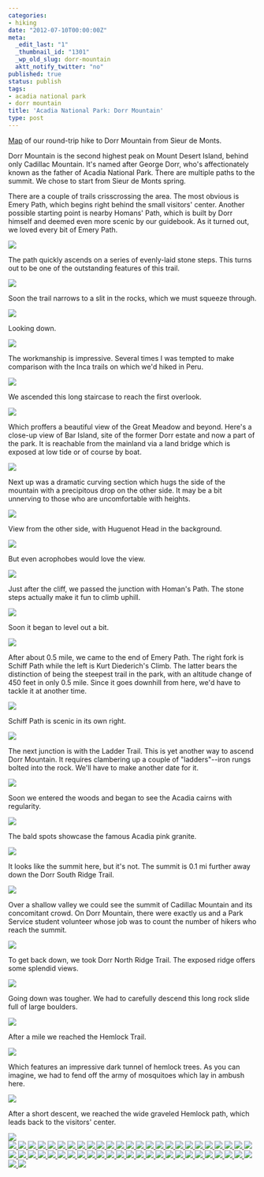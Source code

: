 ```yaml
---
categories:
- hiking
date: "2012-07-10T00:00:00Z"
meta:
  _edit_last: "1"
  _thumbnail_id: "1301"
  _wp_old_slug: dorr-mountain
  aktt_notify_twitter: "no"
published: true
status: publish
tags:
- acadia national park
- dorr mountain
title: 'Acadia National Park: Dorr Mountain'
type: post
---
```

[Map](https://maps.google.com/maps/ms?msid=214490968088440958659.0004c472e0af882101443&msa=0&ll=44.358347,-68.211794&spn=0.014897,0.018775) of our round-trip hike to Dorr Mountain from Sieur de Monts.

Dorr Mountain is the second highest peak on Mount Desert Island, behind only Cadillac Mountain. It's named after George Dorr, who's affectionately known as the father of Acadia National Park. There are multiple paths to the summit.  We chose to start from Sieur de Monts spring.

There are a couple of trails crisscrossing the area.  The most obvious is Emery Path, which begins right behind the small visitors' center.  Another possible starting point is nearby Homans' Path, which is built by Dorr himself and deemed even more scenic by our guidebook. As it turned out, we loved every bit of Emery Path.

<img src='http://yentran.isamonkey.org/gallery/acadia-dorr/dsc_5511.jpg' />

The path quickly ascends on a series of evenly-laid stone steps.  This turns out to be one of the outstanding features of this trail.

<img src='http://yentran.isamonkey.org/gallery/acadia-dorr/dsc_5518.jpg' />

Soon the trail narrows to a slit in the rocks, which we must squeeze through.

<img src='http://yentran.isamonkey.org/gallery/acadia-dorr/dsc_5523.jpg' />

Looking down.

<img src='http://yentran.isamonkey.org/gallery/acadia-dorr/dsc_5524.jpg' />

The workmanship is impressive.  Several times I was tempted to make comparison with the Inca trails on which we'd hiked in Peru.

<img src='http://yentran.isamonkey.org/gallery/acadia-dorr/dsc_5532.jpg' />

We ascended this long staircase to reach the first overlook.

<img src='http://yentran.isamonkey.org/gallery/acadia-dorr/dsc_5549.jpg' />

Which proffers a beautiful view of the Great Meadow and beyond.  Here's a close-up view of Bar Island, site of the former Dorr estate and now a part of the park.  It is reachable from the mainland via a land bridge which is exposed at low tide or of course by boat.

<img src='http://yentran.isamonkey.org/gallery/acadia-dorr/dsc_5553.jpg' />

Next up was a dramatic curving section which hugs the side of the mountain with a precipitous drop on the other side.  It may be a bit unnerving to those who are uncomfortable with heights.

<img src='http://yentran.isamonkey.org/gallery/acadia-dorr/dsc_5558.jpg' />

View from the other side, with Huguenot Head in the background.

<img src='http://yentran.isamonkey.org/gallery/acadia-dorr/dsc_5565.jpg' />

But even acrophobes would love the view.

<img src='http://yentran.isamonkey.org/gallery/acadia-dorr/dsc_5559.jpg' />

Just after the cliff, we passed the junction with Homan's Path.  The stone steps actually make it fun to climb uphill.

<img src='http://yentran.isamonkey.org/gallery/acadia-dorr/dsc_5587.jpg' />

Soon it began to level out a bit.

<img src='http://yentran.isamonkey.org/gallery/acadia-dorr/dsc_5589.jpg' />

After about 0.5 mile, we came to the end of Emery Path. The right fork is Schiff Path while the left is Kurt Diederich's Climb.  The latter bears the distinction of being the steepest trail in the park, with an altitude change of 450 feet in only 0.5 mile. Since it goes downhill from here, we'd have to tackle it at another time.

<img src='http://yentran.isamonkey.org/gallery/acadia-dorr/dsc_5595.jpg' />

Schiff Path is scenic in its own right.

<img src='http://yentran.isamonkey.org/gallery/acadia-dorr/dsc_5606.jpg' />

The next junction is with the Ladder Trail.  This is yet another way to ascend Dorr Mountain. It requires clambering up a couple of "ladders"--iron rungs bolted into the rock.  We'll have to make another date for it.

<img src='http://yentran.isamonkey.org/gallery/acadia-dorr/dsc_5619.jpg' />

Soon we entered the woods and began to see the Acadia cairns with regularity.

<img src='http://yentran.isamonkey.org/gallery/acadia-dorr/dsc_5635.jpg' />

The bald spots showcase the famous Acadia pink granite.

<img src='http://yentran.isamonkey.org/gallery/acadia-dorr/dsc_5641.jpg' />

It looks like the summit here, but it's not.  The summit is 0.1 mi further away down the Dorr South Ridge Trail.

<img src='http://yentran.isamonkey.org/gallery/acadia-dorr/dsc_5642.jpg' />

Over a shallow valley we could see the summit of Cadillac Mountain and its concomitant crowd. On Dorr Mountain, there were exactly us and a Park Service student volunteer whose job was to count the number of hikers who reach the summit.

<img src='http://yentran.isamonkey.org/gallery/acadia-dorr/dsc_5648.jpg' />

To get back down, we took Dorr North Ridge Trail.  The exposed ridge offers some splendid views.

<img src='http://yentran.isamonkey.org/gallery/acadia-dorr/dsc_5661.jpg' />

Going down was tougher.  We had to carefully descend this long rock slide full of large boulders.

<img src='http://yentran.isamonkey.org/gallery/acadia-dorr/dsc_5686.jpg' />

After a mile we reached the Hemlock Trail.

<img src='http://yentran.isamonkey.org/gallery/acadia-dorr/dsc_5687.jpg' />

Which features an impressive dark tunnel of hemlock trees. As you can imagine, we had to fend off the army of mosquitoes which lay in ambush here.

<img src='http://yentran.isamonkey.org/gallery/acadia-dorr/dsc_5694.jpg' />

After a short descent, we reached the wide graveled Hemlock path, which leads back to the visitors' center.

<img src='http://yentran.isamonkey.org/gallery/acadia-dorr/dsc_5698.jpg' />

<!-- Darkbox -->
<div class="darkbox">
<a href="http://yentran.isamonkey.org/gallery/acadia-dorr/dsc_5511.jpg" data-darkbox="acadia-dorr">
  <img src="http://yentran.isamonkey.org/gallery/acadia-dorr/thumbs/dsc_5511.jpg" />
</a>
<a href="http://yentran.isamonkey.org/gallery/acadia-dorr/dsc_5515.jpg" data-darkbox="acadia-dorr">
  <img src="http://yentran.isamonkey.org/gallery/acadia-dorr/thumbs/dsc_5515.jpg" />
</a>
<a href="http://yentran.isamonkey.org/gallery/acadia-dorr/dsc_5518.jpg" data-darkbox="acadia-dorr">
  <img src="http://yentran.isamonkey.org/gallery/acadia-dorr/thumbs/dsc_5518.jpg" />
</a>
<a href="http://yentran.isamonkey.org/gallery/acadia-dorr/dsc_5523.jpg" data-darkbox="acadia-dorr">
  <img src="http://yentran.isamonkey.org/gallery/acadia-dorr/thumbs/dsc_5523.jpg" />
</a>
<a href="http://yentran.isamonkey.org/gallery/acadia-dorr/dsc_5524.jpg" data-darkbox="acadia-dorr">
  <img src="http://yentran.isamonkey.org/gallery/acadia-dorr/thumbs/dsc_5524.jpg" />
</a>
<a href="http://yentran.isamonkey.org/gallery/acadia-dorr/dsc_5526.jpg" data-darkbox="acadia-dorr">
  <img src="http://yentran.isamonkey.org/gallery/acadia-dorr/thumbs/dsc_5526.jpg" />
</a>
<a href="http://yentran.isamonkey.org/gallery/acadia-dorr/dsc_5527.jpg" data-darkbox="acadia-dorr">
  <img src="http://yentran.isamonkey.org/gallery/acadia-dorr/thumbs/dsc_5527.jpg" />
</a>
<a href="http://yentran.isamonkey.org/gallery/acadia-dorr/dsc_5530.jpg" data-darkbox="acadia-dorr">
  <img src="http://yentran.isamonkey.org/gallery/acadia-dorr/thumbs/dsc_5530.jpg" />
</a>
<a href="http://yentran.isamonkey.org/gallery/acadia-dorr/dsc_5532.jpg" data-darkbox="acadia-dorr">
  <img src="http://yentran.isamonkey.org/gallery/acadia-dorr/thumbs/dsc_5532.jpg" />
</a>
<a href="http://yentran.isamonkey.org/gallery/acadia-dorr/dsc_5539.jpg" data-darkbox="acadia-dorr">
  <img src="http://yentran.isamonkey.org/gallery/acadia-dorr/thumbs/dsc_5539.jpg" />
</a>
<a href="http://yentran.isamonkey.org/gallery/acadia-dorr/dsc_5549.jpg" data-darkbox="acadia-dorr">
  <img src="http://yentran.isamonkey.org/gallery/acadia-dorr/thumbs/dsc_5549.jpg" />
</a>
<a href="http://yentran.isamonkey.org/gallery/acadia-dorr/dsc_5552.jpg" data-darkbox="acadia-dorr">
  <img src="http://yentran.isamonkey.org/gallery/acadia-dorr/thumbs/dsc_5552.jpg" />
</a>
<a href="http://yentran.isamonkey.org/gallery/acadia-dorr/dsc_5553.jpg" data-darkbox="acadia-dorr">
  <img src="http://yentran.isamonkey.org/gallery/acadia-dorr/thumbs/dsc_5553.jpg" />
</a>
<a href="http://yentran.isamonkey.org/gallery/acadia-dorr/dsc_5554a.jpg" data-darkbox="acadia-dorr">
  <img src="http://yentran.isamonkey.org/gallery/acadia-dorr/thumbs/dsc_5554a.jpg" />
</a>
<a href="http://yentran.isamonkey.org/gallery/acadia-dorr/dsc_5558.jpg" data-darkbox="acadia-dorr">
  <img src="http://yentran.isamonkey.org/gallery/acadia-dorr/thumbs/dsc_5558.jpg" />
</a>
<a href="http://yentran.isamonkey.org/gallery/acadia-dorr/dsc_5559.jpg" data-darkbox="acadia-dorr">
  <img src="http://yentran.isamonkey.org/gallery/acadia-dorr/thumbs/dsc_5559.jpg" />
</a>
<a href="http://yentran.isamonkey.org/gallery/acadia-dorr/dsc_5565.jpg" data-darkbox="acadia-dorr">
  <img src="http://yentran.isamonkey.org/gallery/acadia-dorr/thumbs/dsc_5565.jpg" />
</a>
<a href="http://yentran.isamonkey.org/gallery/acadia-dorr/dsc_5587.jpg" data-darkbox="acadia-dorr">
  <img src="http://yentran.isamonkey.org/gallery/acadia-dorr/thumbs/dsc_5587.jpg" />
</a>
<a href="http://yentran.isamonkey.org/gallery/acadia-dorr/dsc_5589.jpg" data-darkbox="acadia-dorr">
  <img src="http://yentran.isamonkey.org/gallery/acadia-dorr/thumbs/dsc_5589.jpg" />
</a>
<a href="http://yentran.isamonkey.org/gallery/acadia-dorr/dsc_5595.jpg" data-darkbox="acadia-dorr">
  <img src="http://yentran.isamonkey.org/gallery/acadia-dorr/thumbs/dsc_5595.jpg" />
</a>
<a href="http://yentran.isamonkey.org/gallery/acadia-dorr/dsc_5596.jpg" data-darkbox="acadia-dorr">
  <img src="http://yentran.isamonkey.org/gallery/acadia-dorr/thumbs/dsc_5596.jpg" />
</a>
<a href="http://yentran.isamonkey.org/gallery/acadia-dorr/dsc_5598.jpg" data-darkbox="acadia-dorr">
  <img src="http://yentran.isamonkey.org/gallery/acadia-dorr/thumbs/dsc_5598.jpg" />
</a>
<a href="http://yentran.isamonkey.org/gallery/acadia-dorr/dsc_5602.jpg" data-darkbox="acadia-dorr">
  <img src="http://yentran.isamonkey.org/gallery/acadia-dorr/thumbs/dsc_5602.jpg" />
</a>
<a href="http://yentran.isamonkey.org/gallery/acadia-dorr/dsc_5603.jpg" data-darkbox="acadia-dorr">
  <img src="http://yentran.isamonkey.org/gallery/acadia-dorr/thumbs/dsc_5603.jpg" />
</a>
<a href="http://yentran.isamonkey.org/gallery/acadia-dorr/dsc_5604.jpg" data-darkbox="acadia-dorr">
  <img src="http://yentran.isamonkey.org/gallery/acadia-dorr/thumbs/dsc_5604.jpg" />
</a>
<a href="http://yentran.isamonkey.org/gallery/acadia-dorr/dsc_5606.jpg" data-darkbox="acadia-dorr">
  <img src="http://yentran.isamonkey.org/gallery/acadia-dorr/thumbs/dsc_5606.jpg" />
</a>
<a href="http://yentran.isamonkey.org/gallery/acadia-dorr/dsc_5610.jpg" data-darkbox="acadia-dorr">
  <img src="http://yentran.isamonkey.org/gallery/acadia-dorr/thumbs/dsc_5610.jpg" />
</a>
<a href="http://yentran.isamonkey.org/gallery/acadia-dorr/dsc_5612.jpg" data-darkbox="acadia-dorr">
  <img src="http://yentran.isamonkey.org/gallery/acadia-dorr/thumbs/dsc_5612.jpg" />
</a>
<a href="http://yentran.isamonkey.org/gallery/acadia-dorr/dsc_5619.jpg" data-darkbox="acadia-dorr">
  <img src="http://yentran.isamonkey.org/gallery/acadia-dorr/thumbs/dsc_5619.jpg" />
</a>
<a href="http://yentran.isamonkey.org/gallery/acadia-dorr/dsc_5624.jpg" data-darkbox="acadia-dorr">
  <img src="http://yentran.isamonkey.org/gallery/acadia-dorr/thumbs/dsc_5624.jpg" />
</a>
<a href="http://yentran.isamonkey.org/gallery/acadia-dorr/dsc_5633.jpg" data-darkbox="acadia-dorr">
  <img src="http://yentran.isamonkey.org/gallery/acadia-dorr/thumbs/dsc_5633.jpg" />
</a>
<a href="http://yentran.isamonkey.org/gallery/acadia-dorr/dsc_5635.jpg" data-darkbox="acadia-dorr">
  <img src="http://yentran.isamonkey.org/gallery/acadia-dorr/thumbs/dsc_5635.jpg" />
</a>
<a href="http://yentran.isamonkey.org/gallery/acadia-dorr/dsc_5636.jpg" data-darkbox="acadia-dorr">
  <img src="http://yentran.isamonkey.org/gallery/acadia-dorr/thumbs/dsc_5636.jpg" />
</a>
<a href="http://yentran.isamonkey.org/gallery/acadia-dorr/dsc_5640.jpg" data-darkbox="acadia-dorr">
  <img src="http://yentran.isamonkey.org/gallery/acadia-dorr/thumbs/dsc_5640.jpg" />
</a>
<a href="http://yentran.isamonkey.org/gallery/acadia-dorr/dsc_5641.jpg" data-darkbox="acadia-dorr">
  <img src="http://yentran.isamonkey.org/gallery/acadia-dorr/thumbs/dsc_5641.jpg" />
</a>
<a href="http://yentran.isamonkey.org/gallery/acadia-dorr/dsc_5642.jpg" data-darkbox="acadia-dorr">
  <img src="http://yentran.isamonkey.org/gallery/acadia-dorr/thumbs/dsc_5642.jpg" />
</a>
<a href="http://yentran.isamonkey.org/gallery/acadia-dorr/dsc_5647.jpg" data-darkbox="acadia-dorr">
  <img src="http://yentran.isamonkey.org/gallery/acadia-dorr/thumbs/dsc_5647.jpg" />
</a>
<a href="http://yentran.isamonkey.org/gallery/acadia-dorr/dsc_5648.jpg" data-darkbox="acadia-dorr">
  <img src="http://yentran.isamonkey.org/gallery/acadia-dorr/thumbs/dsc_5648.jpg" />
</a>
<a href="http://yentran.isamonkey.org/gallery/acadia-dorr/dsc_5650.jpg" data-darkbox="acadia-dorr">
  <img src="http://yentran.isamonkey.org/gallery/acadia-dorr/thumbs/dsc_5650.jpg" />
</a>
<a href="http://yentran.isamonkey.org/gallery/acadia-dorr/dsc_5661.jpg" data-darkbox="acadia-dorr">
  <img src="http://yentran.isamonkey.org/gallery/acadia-dorr/thumbs/dsc_5661.jpg" />
</a>
<a href="http://yentran.isamonkey.org/gallery/acadia-dorr/dsc_5665.jpg" data-darkbox="acadia-dorr">
  <img src="http://yentran.isamonkey.org/gallery/acadia-dorr/thumbs/dsc_5665.jpg" />
</a>
<a href="http://yentran.isamonkey.org/gallery/acadia-dorr/dsc_5667.jpg" data-darkbox="acadia-dorr">
  <img src="http://yentran.isamonkey.org/gallery/acadia-dorr/thumbs/dsc_5667.jpg" />
</a>
<a href="http://yentran.isamonkey.org/gallery/acadia-dorr/dsc_5669.jpg" data-darkbox="acadia-dorr">
  <img src="http://yentran.isamonkey.org/gallery/acadia-dorr/thumbs/dsc_5669.jpg" />
</a>
<a href="http://yentran.isamonkey.org/gallery/acadia-dorr/dsc_5671.jpg" data-darkbox="acadia-dorr">
  <img src="http://yentran.isamonkey.org/gallery/acadia-dorr/thumbs/dsc_5671.jpg" />
</a>
<a href="http://yentran.isamonkey.org/gallery/acadia-dorr/dsc_5677.jpg" data-darkbox="acadia-dorr">
  <img src="http://yentran.isamonkey.org/gallery/acadia-dorr/thumbs/dsc_5677.jpg" />
</a>
<a href="http://yentran.isamonkey.org/gallery/acadia-dorr/dsc_5683.jpg" data-darkbox="acadia-dorr">
  <img src="http://yentran.isamonkey.org/gallery/acadia-dorr/thumbs/dsc_5683.jpg" />
</a>
<a href="http://yentran.isamonkey.org/gallery/acadia-dorr/dsc_5686.jpg" data-darkbox="acadia-dorr">
  <img src="http://yentran.isamonkey.org/gallery/acadia-dorr/thumbs/dsc_5686.jpg" />
</a>
<a href="http://yentran.isamonkey.org/gallery/acadia-dorr/dsc_5687.jpg" data-darkbox="acadia-dorr">
  <img src="http://yentran.isamonkey.org/gallery/acadia-dorr/thumbs/dsc_5687.jpg" />
</a>
<a href="http://yentran.isamonkey.org/gallery/acadia-dorr/dsc_5691.jpg" data-darkbox="acadia-dorr">
  <img src="http://yentran.isamonkey.org/gallery/acadia-dorr/thumbs/dsc_5691.jpg" />
</a>
<a href="http://yentran.isamonkey.org/gallery/acadia-dorr/dsc_5694.jpg" data-darkbox="acadia-dorr">
  <img src="http://yentran.isamonkey.org/gallery/acadia-dorr/thumbs/dsc_5694.jpg" />
</a>
<a href="http://yentran.isamonkey.org/gallery/acadia-dorr/dsc_5695.jpg" data-darkbox="acadia-dorr">
  <img src="http://yentran.isamonkey.org/gallery/acadia-dorr/thumbs/dsc_5695.jpg" />
</a>
<a href="http://yentran.isamonkey.org/gallery/acadia-dorr/dsc_5698.jpg" data-darkbox="acadia-dorr">
  <img src="http://yentran.isamonkey.org/gallery/acadia-dorr/thumbs/dsc_5698.jpg" />
</a>

</div>
<!-- End darkbox -->